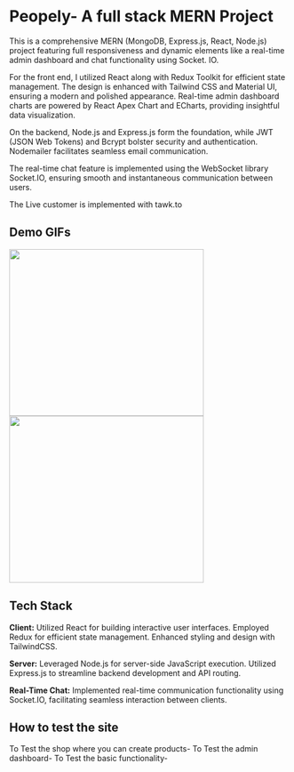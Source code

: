 # Peopely- A full stack MERN Project

This is a comprehensive MERN (MongoDB, Express.js, React, Node.js) project featuring full responsiveness and dynamic elements like a real-time admin dashboard and chat functionality using Socket. IO.

For the front end, I utilized React along with Redux Toolkit for efficient state management. The design is enhanced with Tailwind CSS and Material UI, ensuring a modern and polished appearance. Real-time admin dashboard charts are powered by React Apex Chart and ECharts, providing insightful data visualization.

On the backend, Node.js and Express.js form the foundation, while JWT (JSON Web Tokens) and Bcrypt bolster security and authentication. Nodemailer facilitates seamless email communication.

The real-time chat feature is implemented using the WebSocket library Socket.IO, ensuring smooth and instantaneous communication between users.

The Live customer is implemented with tawk.to

## Demo GIFs

<img src="https://github.com/Amankumar977/ECommerceApp/assets/108085304/c0039346-4ae1-41fa-9d08-80b6bde48e39" width="350" height="300">

<img src="https://github.com/Amankumar977/ECommerceApp/assets/108085304/c91dcc37-b573-40b6-a917-53aa2e19a367" width="350" height="300">

## Tech Stack

**Client:**
Utilized React for building interactive user interfaces.
Employed Redux for efficient state management.
Enhanced styling and design with TailwindCSS.

**Server:**
Leveraged Node.js for server-side JavaScript execution.
Utilized Express.js to streamline backend development and API routing.

**Real-Time Chat:**
Implemented real-time communication functionality using Socket.IO, facilitating seamless interaction between clients.

## How to test the site

To Test the shop where you can create products-
To Test the admin dashboard-
To Test the basic functionality-
